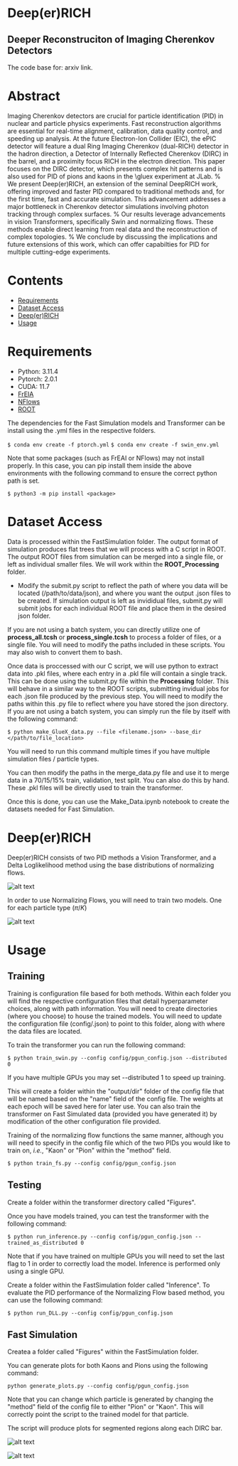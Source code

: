 # Deep(er)RICH

## Deeper Reconstruciton of Imaging Cherenkov Detectors


The code base for: arxiv link.


# Abstract 
Imaging Cherenkov detectors are crucial for particle identification (PID) in nuclear and particle physics experiments. Fast reconstruction algorithms are essential for real-time alignment, calibration, data quality control, and speeding up analysis. At the future Electron-Ion Collider (EIC), the ePIC detector will feature a dual Ring Imaging Cherenkov (dual-RICH) detector in the hadron direction, a Detector of Internally Reflected Cherenkov (DIRC) in the barrel, and a proximity focus RICH in the electron direction. This paper focuses on the DIRC detector, which presents complex hit patterns and is also used for PID of pions and kaons in the \gluex experiment at JLab.
%
We present Deep(er)RICH, an extension of the seminal DeepRICH work, offering improved and faster PID compared to traditional methods and, for the first time, fast and accurate simulation. This advancement addresses a major bottleneck in Cherenkov detector simulations involving photon tracking through complex surfaces.
%
Our results leverage advancements in vision Transformers, specifically Swin and normalizing flows. These methods enable direct learning from real data and the reconstruction of complex topologies.
%
We conclude by discussing the implications and future extensions of this work, which can offer capabilties for PID for multiple cutting-edge experiments. 

# Contents
- [Requirements](#Section-1)
- [Dataset Access](#Section-2)
- [Deep(er)RICH](#Section-3)
- [Usage](#Section-4)
    

# Requirements

- Python:     3.11.4
- Pytorch:    2.0.1
- CUDA:       11.7
- [FrEIA](https://github.com/vislearn/FrEIA)
- [NFlows](https://github.com/bayesiains/nflows)
- [ROOT](https://root.cern/install/)

The dependencies for the Fast Simulation models and Transformer can be install using the .yml files in the respective folders.

`$ conda env create -f ptorch.yml`
`$ conda env create -f swin_env.yml`

Note that some packages (such as FrEAI or NFlows) may not install properly. In this case, you can pip install them inside the above environments with the following command to ensure the correct python path is set.

`$ python3 -m pip install <package>`

# Dataset Access

Data is processed within the FastSimulation folder. The output format of simulation produces flat trees that we will process with a C script in ROOT. The output ROOT files from simulation can be merged into a single file, or left as individual smaller files. We will work within the **ROOT_Processing** folder.

- Modify the submit.py script to reflect the path of where you data will be located (/path/to/data/json), and where you want the output .json files to be created. If simulation output is left as invididual files, submit.py will submit jobs for each individual ROOT file and place them in the desired json folder.
 
If you are not using a batch system, you can directly utilize one of **process_all.tcsh** or **process_single.tcsh** to process a folder of files, or a single file. You will need to modify the paths included in these scripts. You may also wish to convert them to bash.

Once data is proccessed with our C script, we will use python to extract data into .pkl files, where each entry in a .pkl file will contain a single track. This can be done using the submit.py file within the **Processing** folder. This will behave in a similar way to the ROOT scripts, submitting invidual jobs for each .json file produced by the previous step. You will need to modify the paths within this .py file to reflect where you have stored the json directory. If you are not using a batch system, you can simply run the file by itself with the following command:

`$ python make_GlueX_data.py --file <filename.json> --base_dir </path/to/file_location>`

You will need to run this command multiple times if you have multiple simulation files / particle types.

You can then modify the paths in the merge_data.py file and use it to merge data in a 70/15/15% train, validation, test split. You can also do this by hand. These .pkl files will be directly used to train the transformer.

Once this is done, you can use the Make_Data.ipynb notebook to create the datasets needed for Fast Simulation.

# Deep(er)RICH

Deep(er)RICH consists of two PID methods a Vision Transformer, and a Delta Loglikelihood method using the base distributions of normalizing flows. 

![alt text](Figures/Transformer_Architecture.png)

In order to use Normalizing Flows, you will need to train two models. One for each particle type ($\pi / K$)

![alt text](Figures/DLL_FlowChart.png)

# Usage 

## Training 

Training is configuration file based for both methods. Within each folder you will find the respective configuration files that detail hyperparameter choices, along with path information. You will need to create directories (where you choose) to house the trained models. You will need to update the configuration file (config/<file>.json) to point to this folder, along with where the data files are located.
    
To train the transformer you can run the following command:
    
`$ python train_swin.py --config config/pgun_config.json --distributed 0`

If you have multiple GPUs you may set --distributed 1 to speed up training. 

This will create a folder within the "output/dir" folder of the config file that will be named based on the "name" field of the config file. The weights at each epoch will be saved here for later use. You can also train the transformer on Fast Simulated data (provided you have generated it) by modification of the other configuration file provided.

Training of the normalizing flow functions the same manner, although you will need to specify in the config file which of the two PIDs you would like to train on, *i.e.*, "Kaon" or "Pion" within the "method" field.

`$ python train_fs.py --config config/pgun_config.json`
    

## Testing

Create a folder within the transformer directory called "Figures".
    
Once you have models trained, you can test the transformer with the following command:
    
`$ python run_inference.py --config config/pgun_config.json --trained_as_distributed 0`

Note that if you have trained on multiple GPUs you will need to set the last flag to 1 in order to correctly load the model. Inference is performed only using a single GPU.

Create a folder within the FastSimulation folder called "Inference".
To evaluate the PID performance of the Normalizing Flow based method, you can use the following command:

`$ python run_DLL.py --config config/pgun_config.json`

## Fast Simulation
    
Createa a folder called "Figures" within the FastSimulation folder.
    
You can generate plots for both Kaons and Pions using the following command:
    
`python generate_plots.py --config config/pgun_config.json`
    
Note that you can change which particle is generated by changing the "method" field of the config file to either "Pion" or "Kaon". This will correctly point the script to the trained model for that particle.
    
The script will produce plots for segmented regions along each DIRC bar.
    
![alt text](Figures/Kaons_BarID10_x(0,10).png)
    
![alt text](Figures/Pions_BarID31_x(0,10).png)
